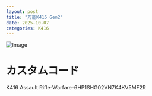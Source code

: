 ```yaml
---
layout: post
title: "万能K416 Gen2"
date: 2025-10-07
categories: K416
---
```


![Image](https://github.com/user-attachments/assets/dd22224d-7b7e-404f-85f9-749734c9aef3)

# カスタムコード

K416 Assault Rifle-Warfare-6HP1SHG02VN7K4KV5MF2R
